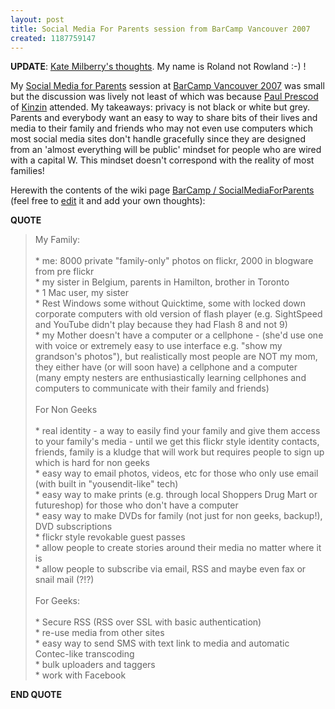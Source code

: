 ```yaml
---
layout: post
title: Social Media For Parents session from BarCamp Vancouver 2007
created: 1187759147
---
```

<p><strong>UPDATE</strong>: <a href="http://web.resist.ca/~katemilberry/wordpress/?p=82">Kate Milberry&#39;s thoughts</a>. My name is Roland not Rowland :-) !&nbsp;</p><p>My <a href="http://barcamp.org/SocialMediaForParents">Social Media for Parents</a> session at <a href="http://barcamp.org/BarCampVancouver2007">BarCamp Vancouver 2007</a> was small but the discussion was lively not least of which was  because <a href="http://www.prescod.net/">Paul Prescod</a> of <a href="http://kinzin.com/">Kinzin</a> attended. My takeaways: privacy is not black or white but grey.  Parents and everybody want an easy to way to share bits of their lives and media to their family and friends who may not even use computers which most social media sites don&#39;t handle gracefully since they are designed from an &#39;almost everything will be public&#39; mindset for people who are wired with a capital W. This mindset doesn&#39;t correspond with the reality of most families!  </p><p> Herewith the contents of the wiki page <a href="http://barcamp.org/SocialMediaForParents">BarCamp / SocialMediaForParents</a> (feel free to <a href="http://barcamp.org/SocialMediaForParents">edit</a> it and add your own thoughts): </p><p> <strong>QUOTE</strong> </p><blockquote> My Family: <br /> <br />* me: 8000 private &quot;family-only&quot; photos on flickr, 2000 in blogware from pre flickr <br />* my sister in Belgium, parents in Hamilton, brother in Toronto <br />* 1 Mac user, my sister <br />* Rest Windows some without Quicktime, some with locked down corporate computers with old version of flash player (e.g. SightSpeed and YouTube didn&#39;t play because they had Flash 8 and not 9) <br />* my Mother doesn&#39;t have a computer or a cellphone - (she&#39;d use one with voice or extremely easy to use interface e.g. &quot;show my grandson&#39;s photos&quot;), but realistically most people are NOT my mom, they either have (or will soon have) a cellphone and a computer (many empty nesters are enthusiastically learning cellphones and computers to communicate with their family and friends) <br /> <br />For Non Geeks <br /> <br />* real identity - a way to easily find your family and give them access to your family&#39;s media - until we get this flickr style identity contacts, friends, family is a kludge that will work but requires people to sign up which is hard for non geeks <br />* easy way to email photos, videos, etc for those who only use email (with built in &quot;yousendit-like&quot; tech) <br />* easy way to make prints (e.g. through local Shoppers Drug Mart or futureshop) for those who don&#39;t have a computer <br />* easy way to make DVDs for family (not just for non geeks, backup!), DVD subscriptions <br />* flickr style revokable guest passes <br />* allow people to create stories around their media no matter where it is <br />* allow people to subscribe via email, RSS and maybe even fax or snail mail (?!?) <br /> <br />For Geeks: <br /> <br />* Secure RSS (RSS over SSL with basic authentication) <br />* re-use media from other sites <br />* easy way to send SMS with text link to media and automatic Contec-like transcoding <br />* bulk uploaders and taggers <br />* work with Facebook </blockquote><p> <strong>END QUOTE</strong> </p>
